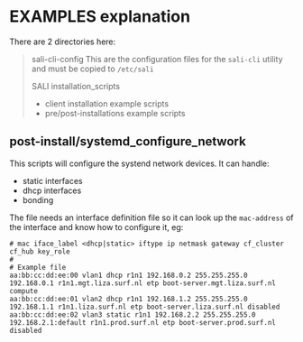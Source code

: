 # EXAMPLES explanation

There are 2 directories here:
> sali-cli-config
>   This are the configuration files for the `sali-cli` utility and must be copied to `/etc/sali`
>
> SALI installation_scripts
>   - client installation example scripts
>   - pre/post-installations example scripts
>

## post-install/systemd_configure_network

This scripts will configure the systend network devices. It can handle:
 * static interfaces
 * dhcp interfaces
 * bonding

The file needs an interface definition file so it can look up the `mac-address` of the
interface and know how to configure it, eg:
```
# mac iface_label <dhcp|static> iftype ip netmask gateway cf_cluster cf_hub key_role
#
# Example file
aa:bb:cc:dd:ee:00 vlan1 dhcp r1n1 192.168.0.2 255.255.255.0 192.168.0.1 r1n1.mgt.liza.surf.nl etp boot-server.mgt.liza.surf.nl compute
aa:bb:cc:dd:ee:01 vlan2 dhcp r1n1 192.168.1.2 255.255.255.0 192.168.1.1 r1n1.liza.surf.nl etp boot-server.liza.surf.nl disabled
aa:bb:cc:dd:ee:02 vlan3 static r1n1 192.168.2.2 255.255.255.0 192.168.2.1:default r1n1.prod.surf.nl etp boot-server.prod.surf.nl disabled
```
